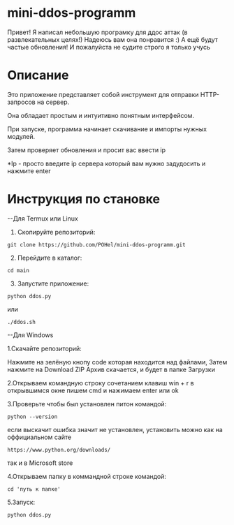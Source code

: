 # mini-ddos-programm
Привет!
Я написал небольшую програмку для ддос аттак (в развлекательных целях!)
Надеюсь вам она понравится :)
А ещё будут частые обновления!
И пожалуйста не судите строго я только учусь

# Описание

Это приложение представляет собой инструмент для отправки HTTP-запросов на сервер. 

Она обладает простым и интуитивно понятным интерфейсом.

При запуске, программа начинает скачивание и импорты нужных модулей. 

Затем проверяет обновления и просит вас ввести ip

*Ip - просто введите ip сервера который вам нужно задудосить и нажмите enter

# Инструкция по становке
--Для Termux или Linux
1. Скопируйте репозиторий:

```
git clone https://github.com/POHel/mini-ddos-programm.git
```

2. Перейдите в каталог:

```
cd main
```

3. Запустите приложение:
   
```
python ddos.py
```

или

```
./ddos.sh
```

--Для Windows

1.Скачайте репозиторий:

Нажмите на зелёную кнопу code которая находится над файлами,
Затем нажмите на Download ZIP
Архив скачается, и будет в папке Загрузки

2.Открываем командную строку
сочетанием клавиш win + r
в открывшимся окне пишем cmd и нажимаем enter или ok 

3.Проверьте чтобы был установлен питон
командой:

```
python --version
```

если выскачит ошибка значит не установлен, установить можно как на оффициальном сайте

```
https://www.python.org/downloads/
```
так и в Microsoft store

4.Открываем папку в коммандной строке командой:

```
cd 'путь к папке'
```

5.Запуск:

```
python ddos.py
```











